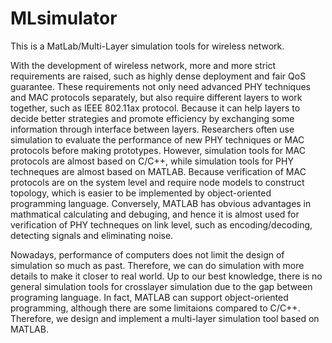 # MLsimulator
This is a MatLab/Multi-Layer simulation tools for wireless network.

With the development of wireless network, more and more strict requirements are raised, such as highly dense deployment and fair QoS guarantee. These requirements not only need advanced PHY techniques and MAC protocols separately, but also require different layers to work together, such as IEEE 802.11ax protocol. Because it can help layers to decide better strategies and promote efficiency by exchanging some information through interface between layers. Researchers often use simulation to evaluate the performance of new PHY techniques or MAC protocols before making prototypes. However, simulation tools for MAC protocols are almost based on C/C++, while simulation tools for PHY techneques are almost based on MATLAB. Because verification of MAC protocols are on the system level and require node models to construct topology, which is easier to be implemented by object-oriented programming language. Conversely, MATLAB has obvious advantages in mathmatical calculating and debuging, and hence it is almost used for verification of PHY techneques on link level, such as encoding/decoding, detecting signals and eliminating noise. 

Nowadays, performance of computers does not limit the design of simulation so much as past. Therefore, we can do simulation with more details to make it closer to real world. Up to our best knowledge, there is no general simulation tools for crosslayer simulation due to the gap between programing language. In fact, MATLAB can support object-oriented programming, although there are some limitaions compared to C/C++. Therefore, we design and implement a multi-layer simulation tool based on MATLAB.
